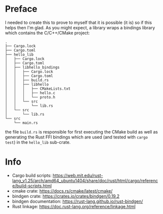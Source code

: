 # Preface 
I needed to create this to prove to myself that it is possible (it is) so if this helps then I'm glad. As you might expect, a library 
wraps a bindings library which contains the C/C++/CMake project: 

```
.
├── Cargo.lock
├── Cargo.toml
├── hello_lib
│   ├── Cargo.lock
│   ├── Cargo.toml
│   ├── libhello_bindings
│   │   ├── Cargo.lock
│   │   ├── Cargo.toml
│   │   ├── build.rs
│   │   ├── libhello
│   │   │   ├── CMakeLists.txt
│   │   │   ├── hello.c
│   │   │   └── proto.h
│   │   └── src
│   │       └── lib.rs
│   └── src
│       └── lib.rs
└── src
    └── main.rs
```

the file `build.rs` is responsible for first executing the CMake build as well as generating the Rust FFI bindings which are used (and tested with `cargo test`) 
in the `hello_lib` sub-crate.


# Info 
- Cargo build scripts: https://web.mit.edu/rust-lang_v1.25/arch/amd64_ubuntu1404/share/doc/rust/html/cargo/reference/build-scripts.html
- cmake crate: https://docs.rs/cmake/latest/cmake/
- bindgen crate: https://crates.io/crates/bindgen/0.19.2
- bindgen documentation: https://rust-lang.github.io/rust-bindgen/
- Rust linkage: https://doc.rust-lang.org/reference/linkage.html
